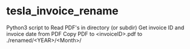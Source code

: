 # tesla_invoice_rename
Python3 script to Read PDF's in directory (or subdir) 
Get invoice ID and invoice date from PDF
Copy PDF to \<invoiceID\>.pdf to .\/renamed\/\<YEAR\>\/\<Month\>\/
